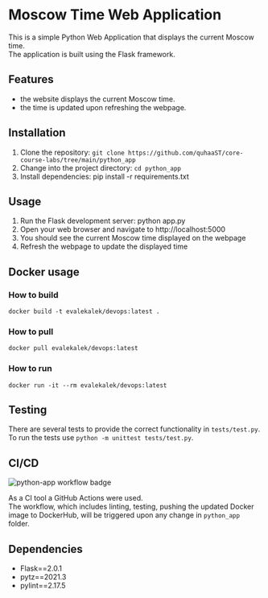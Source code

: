 # Moscow Time Web Application

This is a simple Python Web Application that displays the current Moscow time. </br>
The application is built using the Flask framework.

## Features
- the website displays the current Moscow time. 
- the time is updated upon refreshing the webpage.

## Installation

1. Clone the repository: `git clone https://github.com/quhaaST/core-course-labs/tree/main/python_app`
2. Change into the project directory: `cd python_app`
3. Install dependencies: pip install -r requirements.txt

## Usage

1. Run the Flask development server: python app.py
2. Open your web browser and navigate to http://localhost:5000
3. You should see the current Moscow time displayed on the webpage
4. Refresh the webpage to update the displayed time

## Docker usage

### How to build
```
docker build -t evalekalek/devops:latest .
```

### How to pull
```
docker pull evalekalek/devops:latest
```

### How to run
```
docker run -it --rm evalekalek/devops:latest
```

## Testing
There are several tests to provide the correct functionality in `tests/test.py`. </br>
To run the tests use `python -m unittest tests/test.py`.

## CI/CD
![python-app workflow badge](https://github.com/quhaaST/core-course-labs/actions/workflows/python-app-workflow.yaml/badge.svg) 

As a CI tool a GitHub Actions were used. </br>
The workflow, which includes linting, testing, pushing the updated Docker image to DockerHub, will be triggered upon
any change in `python_app` folder.

## Dependencies

- Flask==2.0.1
- pytz==2021.3
- pylint==2.17.5